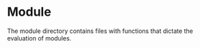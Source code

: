 # Module

The module directory contains files with functions that dictate the evaluation
of modules.
